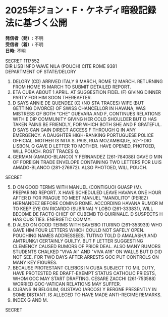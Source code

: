 # 2025年ジョン・F・ケネディ暗殺記録法に基づく公開

**発信者（発）:** 不明  
**受信者（着）:** 不明  
**日時:** 不明  

SECRET 1117552  
DIR LISB INFO WAVE NILA (POUCH) CITE ROME 9381  
DEPARTMENT OF STATE/DELORY  

1. DELORY (CD) ARRIVED ITALY 9 MARCH, ROME 12 MARCH. RETURNING FROM HOME 15 MARCH TO SUBMIT DETAILED REPORT.  
2. ETA CUBA ABOUT 1 APRIL. AT SUGGESTION FIDEL (F) GIVING DINNER PARTY FOR HIM SOON THEREAFTER.  
3. D SAYS ANNIE DE QUENDEZ (C) (NO STA TRACES) WIFE (BUT GETTING DIVORCE) OF SWISS CHANCELLOR IN HAVANA, WAS MISTRESS OF BOTH "CHE" GUEVARA AND F, CONTINUES RELATIONS WITH E DIP COMMUNITY GIVING HER COLD SHOULDER BUT D HAS TAKEN PAINS BE FRIENDLY, FOR WHICH BOTH SHE AND F GRATEFUL. D SAYS CAN GAIN DIRECT ACCESS F THROUGH Q IN ANY EMERGENCY. A DAUGHTER HIGH-RANKING PORTUGUESE POLICE OFFICIAL. MOTHER IS NITA S. PAIS, RUA MOZAMBIQUE, 52-1-DIO LISBON. Q GAVE D LETTER TO MOTHER. HAVE OPENED, PHOTOED, WILL POUCH. ROST TRACES Q.  
4. GERMAN (AMADO-BLANCO) Y FERNANDEZ (261-784088) GAVE D MIN OF FOREIGN TRADE ENVELOPE CONTAINING TWO LETTERS FOR LUIS AMADO-BLANCO (281-276972). ALSO PHOTOED, WILL POUCH.  

SECRET  

5. D ON GOOD TERMS WITH MANUEL (CONTIGUO) GUASP (M). PREPARING REPORT. X HAVE SCHEDULED LEAVE HAVANA ONE HOUR AFTER D FOR PRAGUE TO MEET MANUEL "MANOLITO" (PEREZ) HERNANDEZ BEFORE COMING ROME. ACCORDING HAVANA RUMOR M TO KEEP EYE ON RICARDO (SUBRINA) Y LOBO (261-333831), WILL BECOME DE FACTO CHIEF OF CUBEMB TO QUIRINALE. D SUSPECTS H HAS CUIS TIES. ENERGETIC COMMY.  
6. D ALSO ON GOOD TERMS WITH SAVERIO ITURINO (261-353939) WHO GAVE HIM FOUR LETTERS WHICH COULD NOT SAFELY OPEN. POUCHING NAMES ADDRESSEES. TUTINO TOLD D AMALASH/I AND AMTRUNK/I CERTAINLY GUILTY. BUT F LETTER SUGGESTING CLEMENCY CAUSED RUMORS OF PRIOR DEAL. ALSO MANY RUMORS STUDENTS CHALKED "VIVA AI" AND "VIVA A16" ON WALLS BUT D DID NOT SEE. FOR TWO DAYS AFTER ARRESTS GOC PUT CONTROLS ON MANY KEY FIGURES.  
7. BECAUSE PROTESTANT CLERICS IN CUBA SUBJECT TO MIL DUTY, HAVE PROTESTED RE DRAFT-EXEMPT STATUS CATHOLIC PRIESTS, WHOM GOC MAY START DRAFTING. CESARE ZACCHI (261-753588) WORRIED GOC-VATICAN RELATIONS MAY SUFFER.  
8. CUBANS IN BELGIUM, GUSTAVO (ARCOS) Y BERGNE PRESENTLY IN SOME DISTANT. IS ALLEGED TO HAVE MADE ANTI-REGIME REMARKS.  
9. INDEX G AND M.  

SECRET  